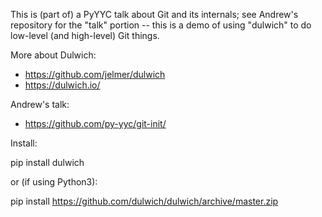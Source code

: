 
This is (part of) a PyYYC talk about Git and its internals; see
Andrew's repository for the "talk" portion -- this is a demo of using
"dulwich" to do low-level (and high-level) Git things.

More about Dulwich:

  * https://github.com/jelmer/dulwich
  * https://dulwich.io/

Andrew's talk:

  * https://github.com/py-yyc/git-init/


Install:

   pip install dulwich

or (if using Python3):

   pip install https://github.com/dulwich/dulwich/archive/master.zip
